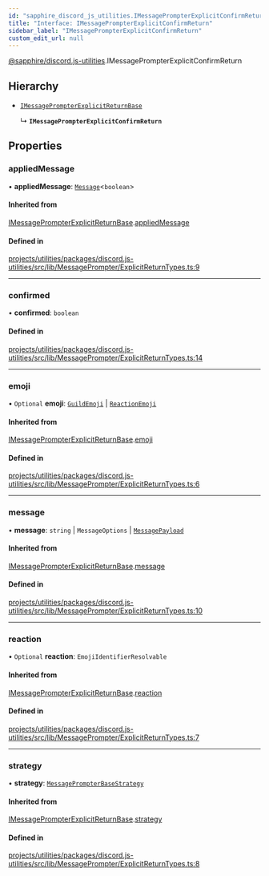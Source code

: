 ```yaml
---
id: "sapphire_discord_js_utilities.IMessagePrompterExplicitConfirmReturn"
title: "Interface: IMessagePrompterExplicitConfirmReturn"
sidebar_label: "IMessagePrompterExplicitConfirmReturn"
custom_edit_url: null
---
```


[@sapphire/discord.js-utilities](../modules/sapphire_discord_js_utilities).IMessagePrompterExplicitConfirmReturn

## Hierarchy

- [`IMessagePrompterExplicitReturnBase`](sapphire_discord_js_utilities.IMessagePrompterExplicitReturnBase)

  ↳ **`IMessagePrompterExplicitConfirmReturn`**

## Properties

### appliedMessage

• **appliedMessage**: [`Message`](https://discord.js.org/#/docs/main/stable/class/Message)<`boolean`\>

#### Inherited from

[IMessagePrompterExplicitReturnBase](sapphire_discord_js_utilities.IMessagePrompterExplicitReturnBase).[appliedMessage](sapphire_discord_js_utilities.IMessagePrompterExplicitReturnBase#appliedmessage)

#### Defined in

[projects/utilities/packages/discord.js-utilities/src/lib/MessagePrompter/ExplicitReturnTypes.ts:9](https://github.com/sapphiredev/utilities/blob/8a451b58/packages/discord.js-utilities/src/lib/MessagePrompter/ExplicitReturnTypes.ts#L9)

___

### confirmed

• **confirmed**: `boolean`

#### Defined in

[projects/utilities/packages/discord.js-utilities/src/lib/MessagePrompter/ExplicitReturnTypes.ts:14](https://github.com/sapphiredev/utilities/blob/8a451b58/packages/discord.js-utilities/src/lib/MessagePrompter/ExplicitReturnTypes.ts#L14)

___

### emoji

• `Optional` **emoji**: [`GuildEmoji`](https://discord.js.org/#/docs/main/stable/class/GuildEmoji) \| [`ReactionEmoji`](https://discord.js.org/#/docs/main/stable/class/ReactionEmoji)

#### Inherited from

[IMessagePrompterExplicitReturnBase](sapphire_discord_js_utilities.IMessagePrompterExplicitReturnBase).[emoji](sapphire_discord_js_utilities.IMessagePrompterExplicitReturnBase#emoji)

#### Defined in

[projects/utilities/packages/discord.js-utilities/src/lib/MessagePrompter/ExplicitReturnTypes.ts:6](https://github.com/sapphiredev/utilities/blob/8a451b58/packages/discord.js-utilities/src/lib/MessagePrompter/ExplicitReturnTypes.ts#L6)

___

### message

• **message**: `string` \| `MessageOptions` \| [`MessagePayload`](https://discord.js.org/#/docs/main/stable/class/MessagePayload)

#### Inherited from

[IMessagePrompterExplicitReturnBase](sapphire_discord_js_utilities.IMessagePrompterExplicitReturnBase).[message](sapphire_discord_js_utilities.IMessagePrompterExplicitReturnBase#message)

#### Defined in

[projects/utilities/packages/discord.js-utilities/src/lib/MessagePrompter/ExplicitReturnTypes.ts:10](https://github.com/sapphiredev/utilities/blob/8a451b58/packages/discord.js-utilities/src/lib/MessagePrompter/ExplicitReturnTypes.ts#L10)

___

### reaction

• `Optional` **reaction**: `EmojiIdentifierResolvable`

#### Inherited from

[IMessagePrompterExplicitReturnBase](sapphire_discord_js_utilities.IMessagePrompterExplicitReturnBase).[reaction](sapphire_discord_js_utilities.IMessagePrompterExplicitReturnBase#reaction)

#### Defined in

[projects/utilities/packages/discord.js-utilities/src/lib/MessagePrompter/ExplicitReturnTypes.ts:7](https://github.com/sapphiredev/utilities/blob/8a451b58/packages/discord.js-utilities/src/lib/MessagePrompter/ExplicitReturnTypes.ts#L7)

___

### strategy

• **strategy**: [`MessagePrompterBaseStrategy`](../classes/sapphire_discord_js_utilities.MessagePrompterBaseStrategy)

#### Inherited from

[IMessagePrompterExplicitReturnBase](sapphire_discord_js_utilities.IMessagePrompterExplicitReturnBase).[strategy](sapphire_discord_js_utilities.IMessagePrompterExplicitReturnBase#strategy)

#### Defined in

[projects/utilities/packages/discord.js-utilities/src/lib/MessagePrompter/ExplicitReturnTypes.ts:8](https://github.com/sapphiredev/utilities/blob/8a451b58/packages/discord.js-utilities/src/lib/MessagePrompter/ExplicitReturnTypes.ts#L8)
